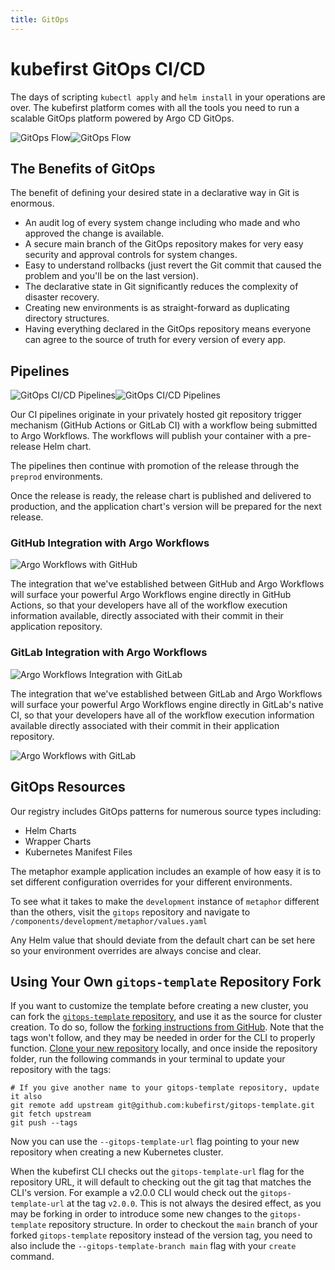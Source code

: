 ```yaml
---
title: GitOps
---
```


# kubefirst GitOps CI/CD

The days of scripting `kubectl apply` and `helm install` in your operations are over. The kubefirst platform comes with all the tools you need to run a scalable GitOps platform powered by Argo CD GitOps.

![GitOps Flow](../img/gitops/gitops-diagram-light.png#light-mode)![GitOps Flow](../img/gitops/gitops-diagram-dark.png#dark-mode)

## The Benefits of GitOps

The benefit of defining your desired state in a declarative way in Git is enormous.

- An audit log of every system change including who made and who approved the change is available.
- A secure main branch of the GitOps repository makes for very easy security and approval controls for system changes.
- Easy to understand rollbacks (just revert the Git commit that caused the problem and you'll be on the last version).
- The declarative state in Git significantly reduces the complexity of disaster recovery.
- Creating new environments is as straight-forward as duplicating directory structures.
- Having everything declared in the GitOps repository means everyone can agree to the source of truth for every version of every app.

## Pipelines

![GitOps CI/CD Pipelines](../img/gitops/gitops-pipelines-light.png#light-mode)![GitOps CI/CD Pipelines](../img/gitops/gitops-pipelines-dark.png#dark-mode)

Our CI pipelines originate in your privately hosted git repository trigger mechanism (GitHub Actions or GitLab CI) with a workflow being submitted to Argo Workflows. The workflows will publish your container with a pre-release Helm chart.

The pipelines then continue with promotion of the release through the `preprod` environments.

Once the release is ready, the release chart is published and delivered to production, and the application chart's version will be prepared for the next release.

### GitHub Integration with Argo Workflows

![Argo Workflows with GitHub](../img/kubefirst/github/github-argo-workflow.png)

The integration that we've established between GitHub and Argo Workflows will surface your powerful Argo Workflows engine directly in GitHub Actions, so that your developers have all of the workflow execution information available, directly associated with their commit in their application repository.

### GitLab Integration with Argo Workflows

![Argo Workflows Integration with GitLab](../img/kubefirst/gitops/gitlab-workflows-integration.png)

The integration that we've established between GitLab and Argo Workflows will surface your powerful Argo Workflows engine directly in GitLab's native CI, so that your developers have all of the workflow execution information available directly associated with their commit in their application repository.

![Argo Workflows with GitLab](../img/kubefirst/gitlab/gitlab-argo-workflow.png)

## GitOps Resources

Our registry includes GitOps patterns for numerous source types including:

- Helm Charts
- Wrapper Charts
- Kubernetes Manifest Files

The metaphor example application includes an example of how easy it is to set different configuration overrides for your different environments.

To see what it takes to make the `development` instance of `metaphor` different than the others, visit the `gitops` repository and navigate to `/components/development/metaphor/values.yaml`

Any Helm value that should deviate from the default chart can be set here so your environment overrides are always concise and clear.

## Using Your Own `gitops-template` Repository Fork

If you want to customize the template before creating a new cluster, you can fork the [`gitops-template` repository](https://github.com/kubefirst/gitops-template), and use it as the source for cluster creation. To do so, follow the [forking instructions from GitHub](https://docs.github.com/en/get-started/quickstart/fork-a-repo). Note that the tags won't follow, and they may be needed in order for the CLI to properly function. [Clone your new repository](https://docs.github.com/en/repositories/creating-and-managing-repositories/cloning-a-repository) locally, and once inside the repository folder, run the following commands in your terminal to update your repository with the tags:

```shell
# If you give another name to your gitops-template repository, update it also
git remote add upstream git@github.com:kubefirst/gitops-template.git
git fetch upstream
git push --tags
```

Now you can use the `--gitops-template-url` flag pointing to your new repository when creating a new Kubernetes cluster.

When the kubefirst CLI checks out the `gitops-template-url` flag for the repository URL, it will default to checking out the git tag that matches the CLI's version. For example a v2.0.0 CLI would check out the `gitops-template-url` at the tag `v2.0.0`. This is not always the desired effect, as you may be forking in order to introduce some new changes to the `gitops-template` repository structure. In order to checkout the `main` branch of your forked `gitops-template` repository instead of the version tag, you need to also include the `--gitops-template-branch main` flag with your `create` command.
